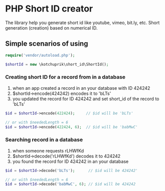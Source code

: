 # PHP Short ID creator

The library help you generate short id like youtube, vimeo, bit.ly, etc. Short generation (creation) based on numerical ID. 

## Simple scenarios of using

```php
require('vendor/autoload.php');

$shortId = new \kotchuprik\short_id\ShortId();
```
 
### Creating short ID for a record from in a database

1. when an app created a record in an your database with ID 424242
2. $shortId->encode(424242) encodes it to 'bLTs'
3. you updated the record for ID 424242 and set short_id of the record to 'bLTs'

```php
$id = $shortId->encode(422424);     // $id will be 'bLTs'

// or with $neededLength = 6
$id = $shortId->encode(422424, 6);  // $id will be 'babMwC'
```

### Searching record in a database 

1. when someone requests rLHWfKd
2. $shortId->decode('rLHWfKd') decodes it to 424242
3. you found the record for ID 424242 in an your database

```php
$id = $shortId->decode('bLTs');      // $id will be 424242'

// or with $neededLength = 6
$id = $shortId->decode('babMwC', 6); // $id will be 424242
```
